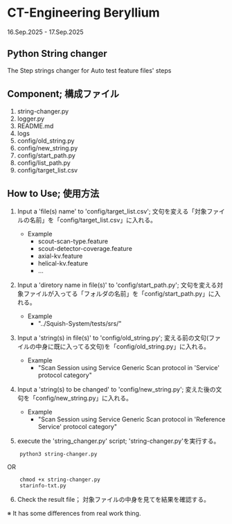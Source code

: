 # CT-Engineering Beryllium

16.Sep.2025 - 17.Sep.2025

## Python String changer

The Step strings changer for Auto test feature files' steps

## Component; 構成ファイル
1. string-changer.py
2. logger.py
3. README.md
4. logs
5. config/old_string.py
6. config/new_string.py
7. config/start_path.py
8. config/list_path.py
9. config/target_list.csv

## How to Use; 使用方法
1. Input a 'file(s) name' to 'config/target_list.csv'; 文句を変える「対象ファイルの名前」を「config/target_list.csv」に入れる。
    - Example
        - scout-scan-type.feature
        - scout-detector-coverage.feature
        - axial-kv.feature
        - helical-kv.feature
        - ...
2. Input a 'diretory name in file(s)' to 'config/start_path.py'; 文句を変える対象ファイルが入ってる「フォルダの名前」を「config/start_path.py」に入れる。
    - Example
        - "../Squish-System/tests/srs/"

3. Input a 'string(s) in file(s)' to 'config/old_string.py'; 変える前の文句(ファイルの中身に既に入ってる文句)を「config/old_string.py」に入れる。
    - Example
        - "Scan Session using Service Generic Scan protocol in 'Service' protocol category"

4. Input a 'string(s) to be changed' to 'config/new_string.py'; 変えた後の文句を「config/new_string.py」に入れる。
    - Example
        - "Scan Session using Service Generic Scan protocol in 'Reference Service' protocol category"

5. execute the 'string_changer.py' script; 'string-changer.py'を実行する。
```shell
    python3 string-changer.py 
```
OR
```shell
    chmod +x string-changer.py
    starinfo-txt.py 
```

6. Check the result file； 対象ファイルの中身を見てを結果を確認する。

※ It has some differences from real work thing.

